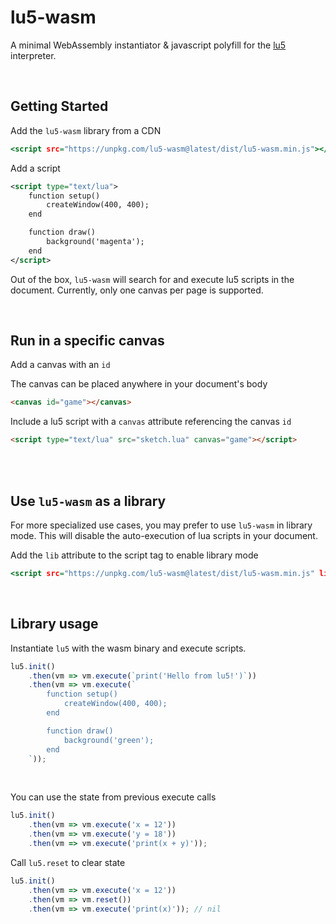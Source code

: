 # lu5-wasm

A minimal WebAssembly instantiator & javascript polyfill for the [lu5](https://github.com/matiasvlevi/lu5) interpreter.

<br/>

## Getting Started

Add the `lu5-wasm` library from a CDN

```htm
<script src="https://unpkg.com/lu5-wasm@latest/dist/lu5-wasm.min.js"></script>
```

Add a script

```xml
<script type="text/lua">
    function setup()
        createWindow(400, 400);
    end

    function draw()
        background('magenta');
    end
</script>
```

Out of the box, `lu5-wasm` will search for and execute lu5 scripts in the document. Currently, only one canvas per page is supported.

<br/>

## Run in a specific canvas

Add a canvas with an `id`

The canvas can be placed anywhere in your document's body

```html
<canvas id="game"></canvas>
```

Include a lu5 script with a `canvas` attribute referencing the canvas `id`

```html
<script type="text/lua" src="sketch.lua" canvas="game"></script>
```




<br/>
<br/>

## Use `lu5-wasm` as a library

For more specialized use cases, you may prefer to use `lu5-wasm` in library mode.
This will disable the auto-execution of lua scripts in your document.

Add the `lib` attribute to the script tag to enable library mode

```htm
<script src="https://unpkg.com/lu5-wasm@latest/dist/lu5-wasm.min.js" lib></script>
```

<br/>

## Library usage

Instantiate `lu5` with the wasm binary and execute scripts.

```js
lu5.init()
    .then(vm => vm.execute(`print('Hello from lu5!')`))
    .then(vm => vm.execute(`
        function setup()
            createWindow(400, 400);
        end

        function draw()
            background('green');
        end
    `));
```

<br/>

You can use the state from previous execute calls

```js
lu5.init()
    .then(vm => vm.execute('x = 12'))
    .then(vm => vm.execute('y = 18'))
    .then(vm => vm.execute('print(x + y)'));
```

Call `lu5.reset` to clear state

```js
lu5.init()
    .then(vm => vm.execute('x = 12'))
    .then(vm => vm.reset())
    .then(vm => vm.execute('print(x)')); // nil
```